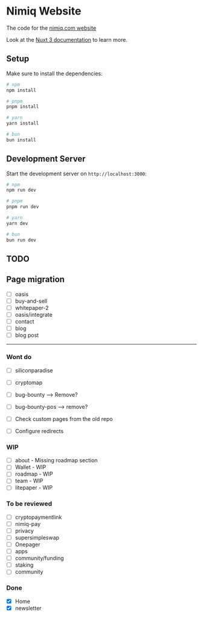 # Nimiq Website

The code for the [nimiq.com website](https://nimiq.com)

Look at the [Nuxt 3 documentation](https://nuxt.com/docs/getting-started/introduction) to learn more.

## Setup

Make sure to install the dependencies:

```bash
# npm
npm install

# pnpm
pnpm install

# yarn
yarn install

# bun
bun install
```

## Development Server

Start the development server on `http://localhost:3000`:

```bash
# npm
npm run dev

# pnpm
pnpm run dev

# yarn
yarn dev

# bun
bun run dev
```

## TODO

## Page migration

- [ ] oasis
- [ ] buy-and-sell
- [ ] whitepaper-2
- [ ] oasis/integrate
- [ ] contact
- [ ] blog
- [ ] blog post

---

### Wont do

- [ ] siliconparadise
- [ ] cryptomap
- [ ] bug-bounty --> Remove?
- [ ] bug-bounty-pos --> remove?

- [ ] Check custom pages from the old repo
- [ ] Configure redirects

### WIP

- [ ] about - Missing roadmap section
- [ ] Wallet - WIP
- [ ] roadmap - WIP
- [ ] team - WIP
- [ ] litepaper - WIP

### To be reviewed

- [ ] cryptopaymentlink
- [ ] nimiq-pay
- [ ] privacy
- [ ] supersimpleswap
- [ ] Onepager
- [ ] apps
- [ ] community/funding
- [ ] staking
- [ ] community

### Done

- [x] Home
- [x] newsletter
